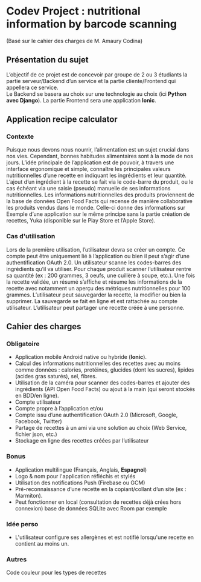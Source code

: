 # Codev Project : nutritional information by barcode scanning
(Basé sur le cahier des charges de M. Amaury Codina)


## Présentation du sujet
L’objectif de ce projet est de concevoir par groupe de 2 ou 3 étudiants la partie serveur/Backend d’un service et la partie cliente/Frontend qui appellera ce service.  
Le Backend se basera au choix sur une technologie au choix (ici **Python avec Django**). La partie Frontend sera une application **Ionic**.

## Application recipe calculator
### Contexte
Puisque nous devons nous nourrir, l’alimentation est un sujet crucial dans nos vies. Cependant,
bonnes habitudes alimentaires sont à la mode de nos jours.
L’idée principale de l’application est de pouvoir, à travers une interface ergonomique et simple,
connaître les principales valeurs nutritionnelles d’une recette en indiquant les ingrédients et leur
quantité. L’ajout d’un ingrédient à la recette se fait via le code-barre du produit, ou le cas échéant via
une saisie (pseudo) manuelle de ses informations nutritionnelles.
Les informations nutritionnelles des produits proviennent de la base de données Open Food Facts qui
recense de manière collaborative les produits vendus dans le monde. Celle-ci donne des informations
sur
Exemple d’une application sur le même principe sans la partie création de recettes, Yuka (disponible
sur le Play Store et l’Apple Store).

### Cas d'utilisation
Lors de la première utilisation, l’utilisateur devra se créer un compte. Ce compte peut être
uniquement lié à l’application ou bien il peut s’agir d’une authentification OAuth 2.0.
Un utilisateur scanne les codes-barres des ingrédients qu’il va utiliser.
Pour chaque produit scanner l’utilisateur rentre sa quantité (ex : 200 grammes, 3 oeufs, une cuillère à
soupe, etc.).
Une fois la recette validée, un résumé s’affiche et résume les informations de la recette avec
notamment un aperçu des métriques nutritionnelles pour 100 grammes.
L’utilisateur peut sauvegarder la recette, la modifier ou bien la supprimer.
La sauvegarde se fait en ligne et est rattachée au compte utilisateur.
L’utilisateur peut partager une recette créée à une personne.

## Cahier des charges
### Obligatoire
* Application mobile Android native ou hybride (**Ionic**).
* Calcul des informations nutritionnelles des recettes avec au moins comme données : calories,
protéines, glucides (dont les sucres), lipides (acides gras saturés), sel, fibres.
* Utilisation de la caméra pour scanner des codes-barres et ajouter des ingrédients (API Open Food
Facts) ou ajout à la main (qui seront stockés en BDD/en ligne).
* Compte utilisateur
* Compte propre à l’application et/ou
* Compte issu d’une authentification OAuth 2.0 (Microsoft, Google, Facebook, Twitter)
* Partage de recettes à un ami via une solution au choix (Web Service, fichier json, etc.)
* Stockage en ligne des recettes créées par l’utilisateur

### Bonus
* Application multilingue (Français, Anglais, **Espagnol**)
* Logo & nom pour l'application réfléchis et stylés
* Utilisation des notifications Push (Firebase ou GCM)
* Pré-reconnaissance d’une recette en la copiant/collant d’un site (ex : Marmiton).
* Peut fonctionner en local (consultation de recettes déjà crées hors connexion) base de données
SQLite avec Room par exemple

### Idée perso
* L'utilisateur configure ses allergènes et est notifié lorsqu'une recette en contient au moins un.


### Autres
Code couleur pour les types de recettes
